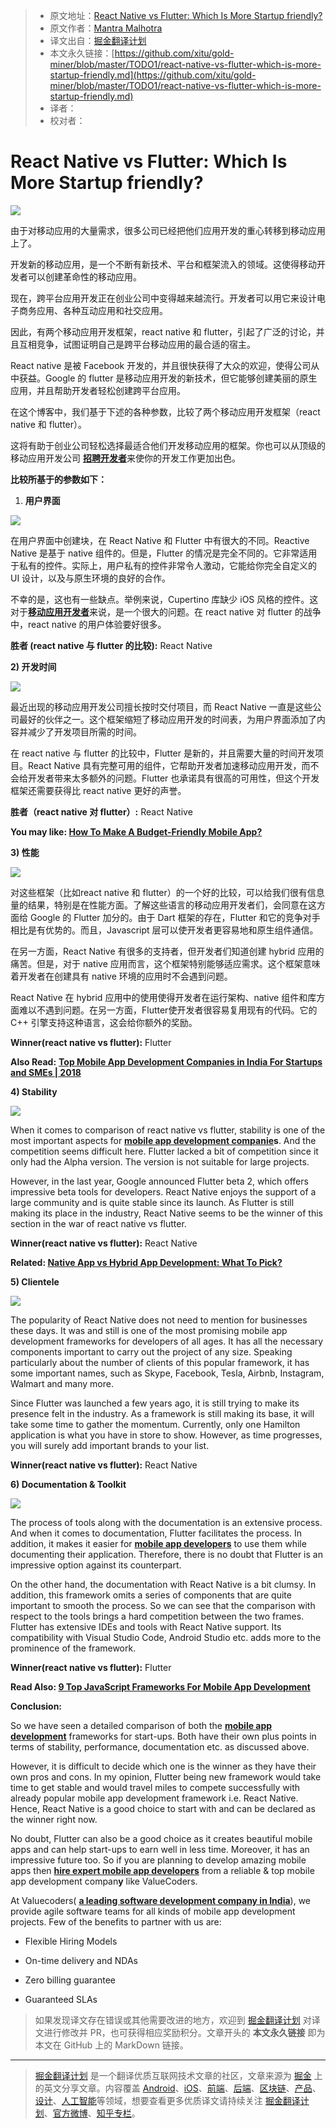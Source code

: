 > * 原文地址：[React Native vs Flutter: Which Is More Startup friendly?](https://hackernoon.com/react-native-vs-flutter-which-is-more-startup-friendly-c6e412d0b9ab)
> * 原文作者：[Mantra Malhotra](https://hackernoon.com/@valuecoders.vc?source=post_header_lockup)
> * 译文出自：[掘金翻译计划](https://github.com/xitu/gold-miner)
> * 本文永久链接：[https://github.com/xitu/gold-miner/blob/master/TODO1/react-native-vs-flutter-which-is-more-startup-friendly.md](https://github.com/xitu/gold-miner/blob/master/TODO1/react-native-vs-flutter-which-is-more-startup-friendly.md)
> * 译者：
> * 校对者：

# React Native vs Flutter: Which Is More Startup friendly?

![](https://cdn-images-1.medium.com/max/800/1*Qnt_ctP0ZrlL959Dj3HZAw.jpeg)

由于对移动应用的大量需求，很多公司已经把他们应用开发的重心转移到移动应用上了。

开发新的移动应用，是一个不断有新技术、平台和框架流入的领域。这使得移动开发者可以创建革命性的移动应用。

现在，跨平台应用开发正在创业公司中变得越来越流行。开发者可以用它来设计电子商务应用、各种互动应用和社交应用。

因此，有两个移动应用开发框架，react native 和 flutter，引起了广泛的讨论，并且互相竞争，试图证明自己是跨平台移动应用的最合适的宿主。

React native 是被 Facebook 开发的，并且很快获得了大众的欢迎，使得公司从中获益。Google 的 flutter 是移动应用开发的新技术，但它能够创建美丽的原生应用，并且帮助开发者轻松创建跨平台应用。

在这个博客中，我们基于下述的各种参数，比较了两个移动应用开发框架（react native 和 flutter）。

这将有助于创业公司轻松选择最适合他们开发移动应用的框架。你也可以从顶级的移动应用开发公司 [**招聘开发者**](https://www.valuecoders.com/hire-developers?utm_source=hiredev_reactflutter_medium&utm_medium=mantra)来使你的开发工作更加出色。

**比较所基于的参数如下：**

1.  **用户界面**

![](https://cdn-images-1.medium.com/max/800/1*geJ1v8mM6-GTA6PDvdFKbw.jpeg)

在用户界面中创建块，在 React Native 和 Flutter 中有很大的不同。Reactive Native 是基于 native 组件的。但是，Flutter 的情况是完全不同的。它非常适用于私有的控件。实际上，用户私有的控件非常令人激动，它能给你完全自定义的 UI 设计，以及与原生环境的良好的合作。

不幸的是，这也有一些缺点。举例来说，Cupertino 库缺少 iOS 风格的控件。这对于[**移动应用开发者**](https://www.valuecoders.com/hire-developers?utm_source=home_reactflutter_medium&utm_medium=mantra)来说，是一个很大的问题。在 react native 对 flutter 的战争中，react native 的用户体验要好很多。

**胜者 (react native 与 flutter 的比较):** React Native

**2) 开发时间**

![](https://cdn-images-1.medium.com/max/800/1*Jv0iakVUFYTAhDpBQeMbXA.png)

最近出现的移动应用开发公司擅长按时交付项目，而 React Native 一直是这些公司最好的伙伴之一。这个框架缩短了移动应用开发的时间表，为用户界面添加了内容并减少了开发项目所需的时间。

在 react native 与 flutter 的比较中，Flutter 是新的，并且需要大量的时间开发项目。React Native 具有完整可用的组件，它帮助开发者加速移动应用开发，而不会给开发者带来太多额外的问题。Flutter 也承诺具有很高的可用性，但这个开发框架还需要获得比 react native 更好的声誉。

**胜者（react native 对 flutter）:** React Native

**You may like: [How To Make A Budget-Friendly Mobile App?](https://www.valuecoders.com/blog/technology-and-apps/make-budget-friendly-mobile-app/?utm_source=blog_reactflutter_medium&utm_medium=mantra)**

**3) 性能**

![](https://cdn-images-1.medium.com/max/800/1*Nu2WBSE8G_GilhJ0gzqmmw.png)

对这些框架（比如react native 和 flutter）的一个好的比较，可以给我们很有信息量的结果，特别是在性能方面。了解这些语言的移动应用开发者们，会同意在这方面给 Google 的 Flutter 加分的。由于 Dart 框架的存在，Flutter 和它的竞争对手相比是有优势的。而且，Javascript 层可以使开发者更容易地和原生组件通信。

在另一方面，React Native 有很多的支持者，但开发者们知道创建 hybrid 应用的痛苦。但是，对于 native 应用而言，这个框架特别能够适应需求。这个框架意味着开发者在创建具有 native 环境的应用时不会遇到问题。

React Native 在 hybrid 应用中的使用使得开发者在运行架构、native 组件和库方面难以不遇到问题。在另一方面，Flutter使开发者很容易复用现有的代码。它的 C++ 引擎支持这种语言，这会给你额外的奖励。

**Winner(react native vs flutter):** Flutter

**Also Read:** [**Top Mobile App Development Companies in India For Startups and SMEs | 2018**](https://hackernoon.com/top-mobile-app-development-companies-in-india-for-startups-and-smes-2018-4059ed17a0ca)

**4) Stability**

![](https://cdn-images-1.medium.com/max/800/1*sO7kdtL_RaVhGTCHf881FA.png)

When it comes to comparison of react native vs flutter, stability is one of the most important aspects for [**mobile app development companie**](https://www.valuecoders.com/mobile-application-development?utm_source=home_reactflutter_medium&utm_medium=mantra)**s**. And the competition seems difficult here. Flutter lacked a bit of competition since it only had the Alpha version. The version is not suitable for large projects.

However, in the last year, Google announced Flutter beta 2, which offers impressive beta tools for developers. React Native enjoys the support of a large community and is quite stable since its launch. As Flutter is still making its place in the industry, React Native seems to be the winner of this section in the war of react native vs flutter.

**Winner(react native vs flutter):** React Native

**Related: [Native App vs Hybrid App Development: What To Pick?](https://www.valuecoders.com/blog/technology-and-apps/native-app-vs-hybrid-app/?utm_source=blog_reactflutter_medium&utm_medium=mantra)**

**5) Clientele**

![](https://cdn-images-1.medium.com/max/800/1*dyDl69cH8Vr-8X0U2PZMkA.jpeg)

The popularity of React Native does not need to mention for businesses these days. It was and still is one of the most promising mobile app development frameworks for developers of all ages. It has all the necessary components important to carry out the project of any size. Speaking particularly about the number of clients of this popular framework, it has some important names, such as Skype, Facebook, Tesla, Airbnb, Instagram, Walmart and many more.

Since Flutter was launched a few years ago, it is still trying to make its presence felt in the industry. As a framework is still making its base, it will take some time to gather the momentum. Currently, only one Hamilton application is what you have in store to show. However, as time progresses, you will surely add important brands to your list.

**Winner(react native vs flutter):** React Native

**6) Documentation & Toolkit**

![](https://cdn-images-1.medium.com/max/800/1*B18aQH_4ZDsIoudtJ2gv1g.png)

The process of tools along with the documentation is an extensive process. And when it comes to documentation, Flutter facilitates the process. In addition, it makes it easier for [**mobile app developers**](https://www.valuecoders.com/hire-developers/hire-mobile-app-developers?utm_source=home_reactflutter_medium&utm_medium=mantra) to use them while documenting their application. Therefore, there is no doubt that Flutter is an impressive option against its counterpart.

On the other hand, the documentation with React Native is a bit clumsy. In addition, this framework omits a series of components that are quite important to smooth the process. So we can see that the comparison with respect to the tools brings a hard competition between the two frames. Flutter has extensive IDEs and tools with React Native support. Its compatibility with Visual Studio Code, Android Studio etc. adds more to the prominence of the framework.

**Winner(react native vs flutter):** Flutter

**Read Also: [9 Top JavaScript Frameworks For Mobile App Development](https://www.valuecoders.com/blog/technology-and-apps/top-javascript-frameworks-for-mobile-app-development/?utm_source=blog_reactflutter_medium&utm_medium=mantra)**

**Conclusion:**

So we have seen a detailed comparison of both the [**mobile app development**](https://www.valuecoders.com/mobile-application-development?utm_source=home_reactflutter_medium&utm_medium=mantra) frameworks for start-ups. Both have their own plus points in terms of stability, performance, documentation etc. as discussed above.

However, it is difficult to decide which one is the winner as they have their own pros and cons. In my opinion, Flutter being new framework would take time to get stable and would travel miles to compete successfully with already popular mobile app development framework i.e. React Native. Hence, React Native is a good choice to start with and can be declared as the winner right now.

No doubt, Flutter can also be a good choice as it creates beautiful mobile apps and can help start-ups to earn well in less time. Moreover, it has an impressive future too. So if you are planning to develop amazing mobile apps then [**hire expert mobile app developers**](https://www.valuecoders.com/hire-developers/hire-mobile-app-developers?utm_source=hiremobile_reactflutter_medium&utm_medium=mantra) from a reliable & top mobile app development compan**y** like ValueCoders.

At Valuecoders( [**a leading software development company in India**](https://www.valuecoders.com?utm_source=home_reactflutter_medium&utm_medium=mantra)), we provide agile software teams for all kinds of mobile app development projects. Few of the benefits to partner with us are:

- Flexible Hiring Models

- On-time delivery and NDAs

- Zero billing guarantee

- Guaranteed SLAs

> 如果发现译文存在错误或其他需要改进的地方，欢迎到 [掘金翻译计划](https://github.com/xitu/gold-miner) 对译文进行修改并 PR，也可获得相应奖励积分。文章开头的 **本文永久链接** 即为本文在 GitHub 上的 MarkDown 链接。


---

> [掘金翻译计划](https://github.com/xitu/gold-miner) 是一个翻译优质互联网技术文章的社区，文章来源为 [掘金](https://juejin.im) 上的英文分享文章。内容覆盖 [Android](https://github.com/xitu/gold-miner#android)、[iOS](https://github.com/xitu/gold-miner#ios)、[前端](https://github.com/xitu/gold-miner#前端)、[后端](https://github.com/xitu/gold-miner#后端)、[区块链](https://github.com/xitu/gold-miner#区块链)、[产品](https://github.com/xitu/gold-miner#产品)、[设计](https://github.com/xitu/gold-miner#设计)、[人工智能](https://github.com/xitu/gold-miner#人工智能)等领域，想要查看更多优质译文请持续关注 [掘金翻译计划](https://github.com/xitu/gold-miner)、[官方微博](http://weibo.com/juejinfanyi)、[知乎专栏](https://zhuanlan.zhihu.com/juejinfanyi)。
